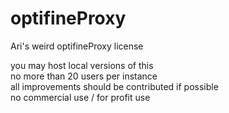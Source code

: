 # optifineProxy
Ari's weird optifineProxy license

you may host local versions of this<br>
no more than 20 users per instance<br>
all improvements should be contributed if possible<br>
no commercial use / for profit use<br>
